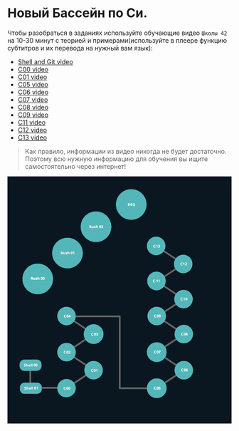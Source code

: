 # Новый Бассейн по Си.

Чтобы разобраться в заданиях используйте обучающие видео `Школы 42` на 10-30 минут с теорией и примерами(используйте в плеере функцию субтитров и их перевода на нужный вам язык):

- [Shell and Git video](https://www.youtube.com/playlist?list=PLVQYiy6xNUxxhvwi0PGmXb5isUdVwmsg8)
- [C00 video](https://www.youtube.com/playlist?list=PLVQYiy6xNUxz5wbzZn4tfUhF4djgzscB-)
- [C01 video](https://www.youtube.com/playlist?list=PLVQYiy6xNUxytsXWxZx6odBJMbRktIHTs)
- [C05 video](https://www.youtube.com/playlist?list=PLVQYiy6xNUxxZbeH9b0VC-nC6QsJRw5Ah)
- [C06 video](https://www.youtube.com/playlist?list=PLVQYiy6xNUxxDlCkkCX262SI90TsllYUW)
- [C07 video](https://www.youtube.com/playlist?list=PLVQYiy6xNUxzNYF00nlmx624twFlamqLt)
- [C08 video](https://www.youtube.com/playlist?list=PLVQYiy6xNUxxMI_GiGGb2hxMcd3IwNYRy)
- [C09 video](https://www.youtube.com/playlist?list=PLVQYiy6xNUxw6n6q_i8wek6U7t7CeAXhU)
- [C11 video](https://www.youtube.com/playlist?list=PLVQYiy6xNUxx8sKygTdqtOPytqN7sb0Vz)
- [C12 video](https://www.youtube.com/playlist?list=PLVQYiy6xNUxwmUOmyYSaI6gD1UyfF9MSj)
- [C13 video](https://www.youtube.com/playlist?list=PLVQYiy6xNUxzusAgMiybYwkLvuMFbVat9)

> Как правило, информации из видео никогда не будет достаточно. Поэтому всю нужную информацию для обучения вы ищите самостоятельно через интернет!

<img src='map_of_the_new_Piscine_C.png' width=700>